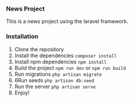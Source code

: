 ### News Project
This is a news project using the laravel framework.
### Installation
1. Clone the repository
2. Install the dependencies ```composer install```
3. Install npm dependencies ```npm install```
4. Build the project ```npm run dev``` or ```npm run build```
5. Run migrations ```php artisan migrate```
6. 6Run seeds ```php artisan db:seed```
7. Run the server ```php artisan serve```
8. Enjoy!
